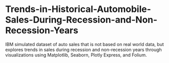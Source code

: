 # Trends-in-Historical-Automobile-Sales-During-Recession-and-Non-Recession-Years
IBM simulated dataset of auto sales that is not based on real world data, but explores trends in sales during recession and non-recession years through visualizations using Matplotlib, Seaborn, Plotly Express, and Folium. 
